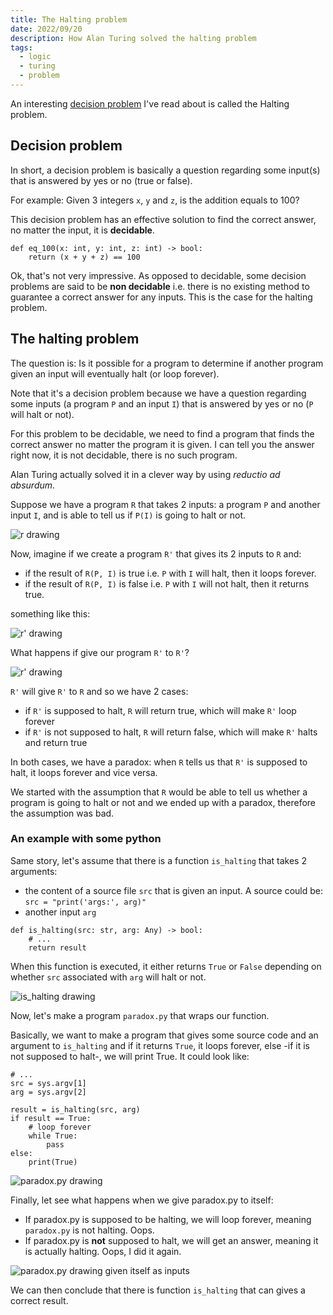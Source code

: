 ```yaml
---
title: The Halting problem
date: 2022/09/20
description: How Alan Turing solved the halting problem
tags:
  - logic
  - turing
  - problem
---
```


An interesting [decision problem](https://en.wikipedia.org/wiki/Decision_problem) I've read about is called the Halting problem.

## Decision problem

In short, a decision problem is basically a question regarding some input(s) that is answered by yes or no (true or false).

For example: Given 3 integers `x`, `y` and `z`, is the addition equals to 100?

This decision problem has an effective solution to find the correct answer, no matter the input, it is **decidable**.

```{.python .numberLines}
def eq_100(x: int, y: int, z: int) -> bool:
    return (x + y + z) == 100
```

Ok, that's not very impressive.
As opposed to decidable, some decision problems are said to be **non decidable** i.e. there is no existing method to guarantee a correct answer for any inputs.
This is the case for the halting problem.

## The halting problem

The question is: Is it possible for a program to determine if another program given an input will eventually halt (or loop forever).

Note that it's a decision problem because we have a question regarding some inputs (a program `P` and an input `I`) that is answered by yes or no (`P` will halt or not).

For this problem to be decidable, we need to find a program that finds the correct answer no matter the program it is given.
I can tell you the answer right now, it is not decidable, there is no such program.

Alan Turing actually solved it in a clever way by using *reductio ad absurdum*.

Suppose we have a program `R` that takes 2 inputs: a program `P` and another input `I`, and is able to tell us if `P(I)` is going to halt or not.

<img alt="r drawing" src="/img/misc/the-halting-problem/r.png">

Now, imagine if we create a program `R'` that gives its 2 inputs to `R` and:

- if the result of `R(P, I)` is true i.e. `P` with `I` will halt, then it loops forever.
- if the result of `R(P, I)` is false i.e. `P` with `I` will not halt, then it returns true.

something like this:

<img alt="r' drawing" src="/img/misc/the-halting-problem/r2.png">

What happens if give our program `R'` to `R'`?

<img alt="r' drawing" src="/img/misc/the-halting-problem/r3.png">

`R'` will give `R'` to `R` and so we have 2 cases:

- if `R'` is supposed to halt, `R` will return true, which will make `R'` loop forever
- if `R'` is not supposed to halt, `R` will return false, which will make `R'` halts and return true

In both cases, we have a paradox: when `R` tells us that `R'` is supposed to halt, it loops forever and vice versa.

We started with the assumption that `R` would be able to tell us whether a program is going to halt or not and we ended up with a paradox, therefore the assumption was bad.

### An example with some python

Same story, let's assume that there is a function `is_halting` that takes 2 arguments:

- the content of a source file `src` that is given an input. A source could be: `src = "print('args:', arg)"`
- another input `arg`

```{.python .numberLines}
def is_halting(src: str, arg: Any) -> bool:
    # ...
    return result
```

When this function is executed, it either returns `True` or `False` depending on whether `src` associated with `arg` will halt or not.

<img alt="is_halting drawing" src="/img/misc/the-halting-problem/is_halting.png">

Now, let's make a program `paradox.py` that wraps our function.

Basically, we want to make a program that gives some source code and an argument to `is_halting` and if it returns `True`, it loops forever, else -if it is not supposed to halt-, we will print True.
It could look like:

```{.python .numberLines}
# ...
src = sys.argv[1]
arg = sys.argv[2]

result = is_halting(src, arg)
if result == True:
    # loop forever
    while True:
        pass
else:
    print(True)
```

<img alt="paradox.py drawing" src="/img/misc/the-halting-problem/paradox_py.png">

Finally, let see what happens when we give paradox.py to itself:

- If paradox.py is supposed to be halting, we will loop forever, meaning `paradox.py` is not halting. Oops.
- If paradox.py is **not** supposed to halt, we will get an answer, meaning it is actually halting. Oops, I did it again.

<img alt="paradox.py drawing given itself as inputs" src="/img/misc/the-halting-problem/paradox_py2.png">

We can then conclude that there is function `is_halting` that can gives a correct result.
